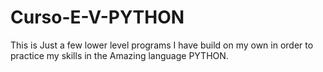 # Curso-E-V-PYTHON

This is Just a few lower level programs I have build on my own in order to practice my skills in the Amazing language PYTHON.

